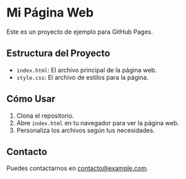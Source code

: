 # Mi Página Web

Este es un proyecto de ejemplo para GitHub Pages.

## Estructura del Proyecto

- `index.html`: El archivo principal de la página web.
- `style.css`: El archivo de estilos para la página.

## Cómo Usar

1. Clona el repositorio.
2. Abre `index.html` en tu navegador para ver la página web.
3. Personaliza los archivos según tus necesidades.

## Contacto

Puedes contactarnos en [contacto@example.com](mailto:contacto@example.com).

